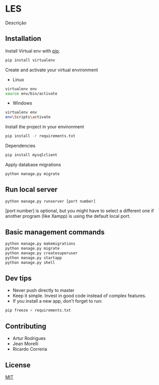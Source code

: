 # LES

Descrição 
## Installation

Install Virtual env with [pip](https://pypi.org/project/virtualenv/).

```bash
pip install virtualenv
```

Create and activate your virtual environment
- Linux
```bash
virtualenv env
source env/bin/activate
```
- Windows
```bash
virtualenv env
env\Scripts\activate
```

Install the project in your environment
```bash
pip install -r requirements.txt
```

Dependencies
```python
pip install mysqlclient
```

Apply database migrations 
```python 
python manage.py migrate
```

## Run local server

```python 
python manage.py runserver [port number]
```
[port number] is optional, but you might have to select a different one if another program (like Xampp) is using the default local port.

## Basic management commands
```python
python manage.py makemigrations 
python manage.py migrate
python manage.py createsuperuser
python manage.py startapp
python manage.py shell
```

## Dev tips
* Never push directly to master
* Keep it simple. Invest in good code instead of complex features.
* If you install a new app, don't forget to run:
```python 
pip freeze > requirements.txt
```

## Contributing
- Artur Rodrigues
- Jean Morelli
- Ricardo Correria

## License
[MIT](https://choosealicense.com/licenses/mit/)